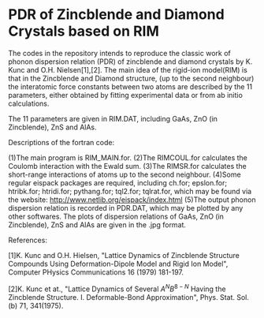 # PDR of Zincblende and Diamond Crystals based on RIM
The codes in the repository intends to reproduce the classic work of phonon dispersion relation (PDR) of zincblende and diamond crystals by K. Kunc and O.H. Nielsen[1],[2].
The main idea of the rigid-ion model(RIM) is that in the Zincblende and Diamond structure, (up to the second neighbour) the interatomic force constants between two atoms are described by the 11 parameters, either obtained by fitting experimental data or from ab initio calculations.

The 11 parameters are given in RIM.DAT, including GaAs, ZnO (in Zincblende), ZnS and AlAs.

Descriptions of the fortran code:

(1)The main program is RIM_MAIN.for.
(2)The RIMCOUL.for calculates the Coulomb interaction with the Ewald sum.
(3)The RIMSR.for calculates the short-range interactions of atoms up to the second neighbour. 
(4)Some regular eispack packages are required, including
	ch.for; 
	epslon.for; 
	htribk.for; 
	htridi.for; 
	pythang.for; 
	tql2.for; 
	tqlrat.for, which may be found via the website: http://www.netlib.org/eispack/index.html
(5)The output phonon dispersion relation is recorded in PDR.DAT, which may be plotted by any other softwares. The plots of dispersion relations of GaAs, ZnO (in Zincblende), ZnS and AlAs are given in the .jpg format.

References:

[1]K. Kunc and O.H. Hielsen, "Lattice Dynamics of Zincblende Structure Compounds Using Deformation-Dipole Model and Rigid Ion Model", Computer PHysics Communications 16 (1979) 181-197.

[2]K. Kunc et at., "Lattice Dynamics of Several $A^{N}B^{8-N}$ Having the Zincblende Structure. I. Deformable-Bond Approximation", Phys. Stat. Sol. (b) 71, 341(1975).
